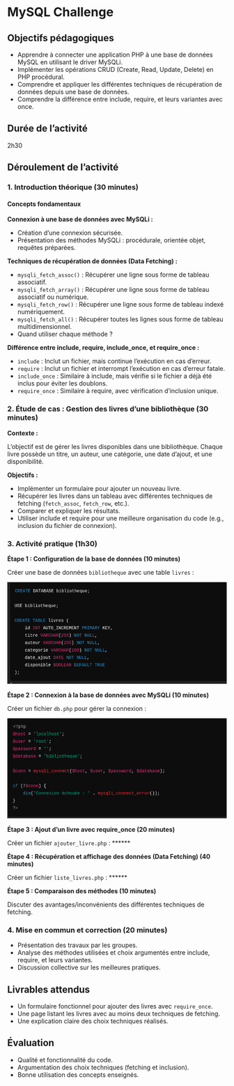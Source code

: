 # MySQL Challenge

## Objectifs pédagogiques

- Apprendre à connecter une application PHP à une base de données MySQL en utilisant le driver MySQLi.
- Implémenter les opérations CRUD (Create, Read, Update, Delete) en PHP procédural.
- Comprendre et appliquer les différentes techniques de récupération de données depuis une base de données.
- Comprendre la différence entre include, require, et leurs variantes avec once.

## Durée de l’activité

2h30

## Déroulement de l’activité

### 1. Introduction théorique (30 minutes)

#### Concepts fondamentaux

**Connexion à une base de données avec MySQLi :**

- Création d’une connexion sécurisée.
- Présentation des méthodes MySQLi : procédurale, orientée objet, requêtes préparées.

**Techniques de récupération de données (Data Fetching) :**

- `mysqli_fetch_assoc()` : Récupérer une ligne sous forme de tableau associatif.
- `mysqli_fetch_array()` : Récupérer une ligne sous forme de tableau associatif ou numérique.
- `mysqli_fetch_row()` : Récupérer une ligne sous forme de tableau indexé numériquement.
- `mysqli_fetch_all()` : Récupérer toutes les lignes sous forme de tableau multidimensionnel.
- Quand utiliser chaque méthode ?

**Différence entre include, require, include_once, et require_once :**

- `include` : Inclut un fichier, mais continue l’exécution en cas d’erreur.
- `require` : Inclut un fichier et interrompt l’exécution en cas d’erreur fatale.
- `include_once` : Similaire à include, mais vérifie si le fichier a déjà été inclus pour éviter les doublons.
- `require_once` : Similaire à require, avec vérification d’inclusion unique.

### 2. Étude de cas : Gestion des livres d’une bibliothèque (30 minutes)

**Contexte :**

L’objectif est de gérer les livres disponibles dans une bibliothèque. Chaque livre possède un titre, un auteur, une catégorie, une date d’ajout, et une disponibilité.

**Objectifs :**

- Implémenter un formulaire pour ajouter un nouveau livre.
- Récupérer les livres dans un tableau avec différentes techniques de fetching (`fetch_assoc`, `fetch_row`, etc.).
- Comparer et expliquer les résultats.
- Utiliser include et require pour une meilleure organisation du code (e.g., inclusion du fichier de connexion).

### 3. Activité pratique (1h30)

**Étape 1 : Configuration de la base de données (10 minutes)**

Créer une base de données `bibliotheque` avec une table `livres` :

![Configuration de la base de données](./images/img1.png)

**Étape 2 : Connexion à la base de données avec MySQLi (10 minutes)**

Créer un fichier `db.php` pour gérer la connexion :

![Connexion à la base de données](./images/img2.png)

**Étape 3 : Ajout d’un livre avec require_once (20 minutes)**

Créer un fichier `ajouter_livre.php` : ******

**Étape 4 : Récupération et affichage des données (Data Fetching) (40 minutes)**

Créer un fichier `liste_livres.php` : ******

**Étape 5 : Comparaison des méthodes (10 minutes)**

Discuter des avantages/inconvénients des différentes techniques de fetching.

### 4. Mise en commun et correction (20 minutes)

- Présentation des travaux par les groupes.
- Analyse des méthodes utilisées et choix argumentés entre include, require, et leurs variantes.
- Discussion collective sur les meilleures pratiques.

## Livrables attendus

- Un formulaire fonctionnel pour ajouter des livres avec `require_once`.
- Une page listant les livres avec au moins deux techniques de fetching.
- Une explication claire des choix techniques réalisés.

## Évaluation

- Qualité et fonctionnalité du code.
- Argumentation des choix techniques (fetching et inclusion).
- Bonne utilisation des concepts enseignés.
